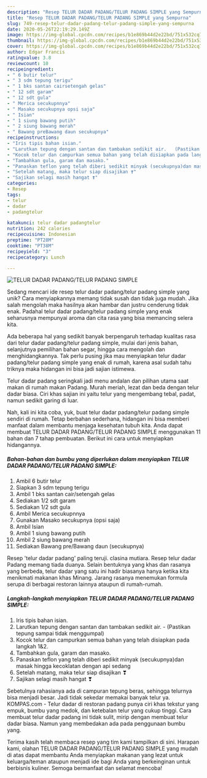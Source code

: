 ```yaml
---
description: "Resep TELUR DADAR PADANG/TELUR PADANG SIMPLE yang Sempurna"
title: "Resep TELUR DADAR PADANG/TELUR PADANG SIMPLE yang Sempurna"
slug: 749-resep-telur-dadar-padang-telur-padang-simple-yang-sempurna
date: 2020-05-26T22:19:29.149Z
image: https://img-global.cpcdn.com/recipes/b1e869b44d2e22bd/751x532cq70/telur-dadar-padangtelur-padang-simple-foto-resep-utama.jpg
thumbnail: https://img-global.cpcdn.com/recipes/b1e869b44d2e22bd/751x532cq70/telur-dadar-padangtelur-padang-simple-foto-resep-utama.jpg
cover: https://img-global.cpcdn.com/recipes/b1e869b44d2e22bd/751x532cq70/telur-dadar-padangtelur-padang-simple-foto-resep-utama.jpg
author: Edgar Francis
ratingvalue: 3.8
reviewcount: 10
recipeingredient:
- " 6 butir telur"
- " 3 sdm tepung terigu"
- " 1 bks santan cairsetengah gelas"
- " 12 sdt garam"
- " 12 sdt gula"
- " Merica secukupnnya"
- " Masako secukupnya opsi saja"
- " Isian"
- " 1 siung bawang putih"
- " 2 siung bawang merah"
- " Bawang preBawang daun secukupnya"
recipeinstructions:
- "Iris tipis bahan isian."
- "Larutkan tepung dengan santan dan tambakan sedikit air.   (Pastikan tepung sampai tidak menggumpal)"
- "Kocok telur dan campurkan semua bahan yang telah disiapkan pada langkah 1&amp;2."
- "Tambahkan gula, garam dan masako."
- "Panaskan teflon yang telah diberi sedikit minyak (secukupnya)dan masak hingga kecoklatan dengan api sedang"
- "Setelah matang, maka telur siap disajikan ❣"
- "Sajikan selagi masih hangat ❣"
categories:
- Resep
tags:
- telur
- dadar
- padangtelur

katakunci: telur dadar padangtelur 
nutrition: 242 calories
recipecuisine: Indonesian
preptime: "PT28M"
cooktime: "PT38M"
recipeyield: "3"
recipecategory: Lunch

---
```



![TELUR DADAR PADANG/TELUR PADANG SIMPLE](https://img-global.cpcdn.com/recipes/b1e869b44d2e22bd/751x532cq70/telur-dadar-padangtelur-padang-simple-foto-resep-utama.jpg)

Sedang mencari ide resep telur dadar padang/telur padang simple yang unik? Cara menyiapkannya memang tidak susah dan tidak juga mudah. Jika salah mengolah maka hasilnya akan hambar dan justru cenderung tidak enak. Padahal telur dadar padang/telur padang simple yang enak seharusnya mempunyai aroma dan cita rasa yang bisa memancing selera kita.

Ada beberapa hal yang sedikit banyak berpengaruh terhadap kualitas rasa dari telur dadar padang/telur padang simple, mulai dari jenis bahan, selanjutnya pemilihan bahan segar, hingga cara mengolah dan menghidangkannya. Tak perlu pusing jika mau menyiapkan telur dadar padang/telur padang simple yang enak di rumah, karena asal sudah tahu triknya maka hidangan ini bisa jadi sajian istimewa.

Telur dadar padang seringkali jadi menu andalan dan pilihan utama saat makan di rumah makan Padang. Murah meriah, lezat dan beda dengan telur dadar biasa. Ciri khas sajian ini yaitu telur yang mengembang tebal, padat, namun sedikit garing di luar.


Nah, kali ini kita coba, yuk, buat telur dadar padang/telur padang simple sendiri di rumah. Tetap berbahan sederhana, hidangan ini bisa memberi manfaat dalam membantu menjaga kesehatan tubuh kita. Anda dapat membuat TELUR DADAR PADANG/TELUR PADANG SIMPLE menggunakan 11 bahan dan 7 tahap pembuatan. Berikut ini cara untuk menyiapkan hidangannya.

<!--inarticleads1-->

##### Bahan-bahan dan bumbu yang diperlukan dalam menyiapkan TELUR DADAR PADANG/TELUR PADANG SIMPLE:

1. Ambil  6 butir telur
1. Siapkan  3 sdm tepung terigu
1. Ambil  1 bks santan cair/setengah gelas
1. Sediakan  1/2 sdt garam
1. Sediakan  1/2 sdt gula
1. Ambil  Merica secukupnnya
1. Gunakan  Masako secukupnya (opsi saja)
1. Ambil  Isian
1. Ambil  1 siung bawang putih
1. Ambil  2 siung bawang merah
1. Sediakan  Bawang pre/Bawang daun (secukupnya)


Resep &#39;telur dadar padang&#39; paling teruji. clasina mutiara. Resep telur dadar Padang memang tiada duanya. Selain bentuknya yang khas dan rasanya yang berbeda, telur dadar yang satu ini hadir biasanya hanya ketika kita menikmati makanan khas Minang. Jarang rasanya menemukan formula serupa di berbagai restoran lainnya ataupun di rumah-rumah. 

<!--inarticleads2-->

##### Langkah-langkah menyiapkan TELUR DADAR PADANG/TELUR PADANG SIMPLE:

1. Iris tipis bahan isian.
1. Larutkan tepung dengan santan dan tambakan sedikit air.  -  (Pastikan tepung sampai tidak menggumpal)
1. Kocok telur dan campurkan semua bahan yang telah disiapkan pada langkah 1&amp;2.
1. Tambahkan gula, garam dan masako.
1. Panaskan teflon yang telah diberi sedikit minyak (secukupnya)dan masak hingga kecoklatan dengan api sedang
1. Setelah matang, maka telur siap disajikan ❣
1. Sajikan selagi masih hangat ❣


Sebetulnya rahasianya ada di campuran tepung beras, sehingga telurnya bisa menjadi besar. Jadi tidak sekedar memakai banyak telur ya. KOMPAS.com - Telur dadar di restoran padang punya ciri khas tekstur yang empuk, bumbu yang medok, dan ketebalan telur yang cukup tinggi. Cara membuat telur dadar padang ini tidak sulit, mirip dengan membuat telur dadar biasa. Namun yang membedakan ada pada penggunaan bumbu yang. 

Terima kasih telah membaca resep yang tim kami tampilkan di sini. Harapan kami, olahan TELUR DADAR PADANG/TELUR PADANG SIMPLE yang mudah di atas dapat membantu Anda menyiapkan makanan yang lezat untuk keluarga/teman ataupun menjadi ide bagi Anda yang berkeinginan untuk berbisnis kuliner. Semoga bermanfaat dan selamat mencoba!
